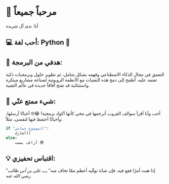 # 👋 مرحباً جميعاً
أنا: ندى آل شريده


## 💻 أحب لغة: Python 🐍

## 🎯 هدفي من البرمجة:
التعمق في مجال الذكاء الاصطناعي وفهمه بشكل شامل، ثم تطوير حلول وبرمجيات ذكية تعتمد عليه.
أطمح إلى دمج هذه التقنيات مع الأنظمة الروبوتية لصناعة مشاريع مبتكرة واستثنائية قد تفتح آفاقاً جديدة في عالم التقنية.

## 🤔 شيء ممتع عنّي:
أحب وأنا أقرأ سوالف القروب أترجمها في مخي كأنها أكواد برمجية! 😂🤓
أحيانًا أرسلها، وأحيانًا أحتفظ فيها لنفسي، مثلاً:
```python
if "الموضوع حماسي":
    أشارك()
else:
    أراقب بصمت 😎
```


## 💡 اقتباس تحفيزي:
"إذا هبت أمرًا فقع فيه، فإن شدّة توقّيه أعظم ممّا تخاف منه"
               *ــــ علي بن أبي طالب رضي الله عنه*

